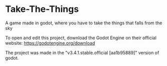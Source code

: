# Take-The-Things
A game made in godot, where you have to take the things that falls from the sky

To open and edit this project, download the Godot Engine on their official website: https://godotengine.org/download

The project was made in the "v3.4.1.stable.official [aa1b95889]" version of godot.
